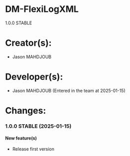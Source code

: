 DM-FlexiLogXML
=====
1.0.0 STABLE 

# Creator(s):
* Jason MAHDJOUB

# Developer(s):
* Jason MAHDJOUB (Entered in the team at 2025-01-15)

# Changes:


### 1.0.0 STABLE (2025-01-15)
#### New feature(s)
* Release first version
